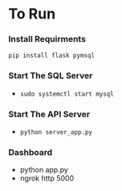 # To Run 

### Install Requirments

`pip install flask pymsql`

### Start The SQL Server

- `sudo systemctl start mysql`

### Start The API Server

- `python server_app.py`

### Dashboard
- python app.py 
- ngrok http 5000